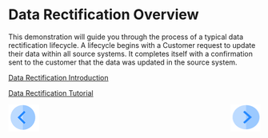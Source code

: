 # Data Rectification Overview

This demonstration will guide you through the process of a typical data rectification lifecycle. A lifecycle begins with a Customer request to update their data within all source systems. It completes itself with a confirmation sent to the customer that the data was updated in the source system.

[Data Rectification Introduction](/articles/demo_project/DPM_Demo_Project/04_Rectify/02_Rectify_Data_Introduction.md)

[Data Rectification Tutorial](/articles/demo_project/DPM_Demo_Project/04_Rectify/03_01_Rectify_Data_Tutorial.md)



[![Previous](/articles/demo_project/DPM_Demo_Project/images/Previous.png)](/articles/demo_project/DPM_Demo_Project/README.md)[<img align="right" width="60" height="54" src="/articles/demo_project/DPM_Demo_Project/images/Next.png">](/articles/demo_project/DPM_Demo_Project/04_Rectify/02_Rectify_Data_Introduction.md)
